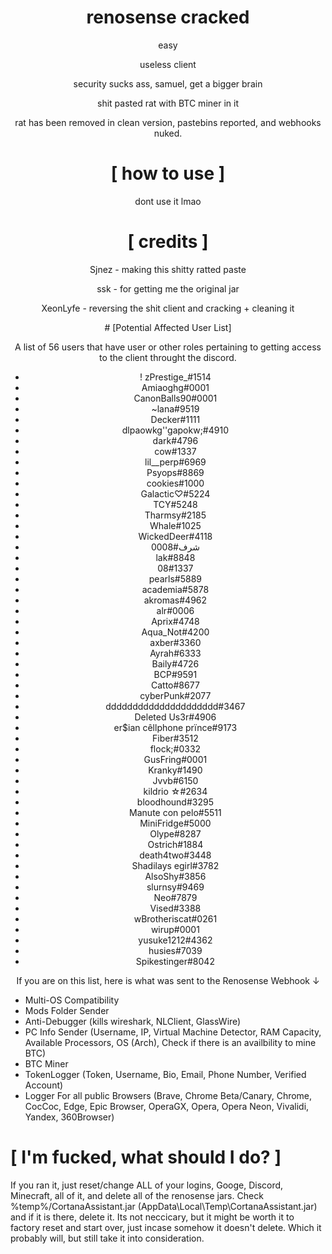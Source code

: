 <div align="center">

# renosense cracked
easy

useless client
  
security sucks ass, samuel, get a bigger brain

shit pasted rat with BTC miner in it

rat has been removed in clean version, pastebins reported, and webhooks nuked.

</div>

<div align="center">

# [ how to use ]

dont use it lmao

</div>


<div align="center">
  
# [ credits ]
  

Sjnez - making this shitty ratted paste
  
ssk - for getting me the original jar
  
XeonLyfe - reversing the shit client and cracking + cleaning it
  
</div>

<div align="center">
# [Potential Affected User List] 

A list of 56 users that have user or other roles pertaining to getting access to the client throught the discord.

+ ! zPrestige_#1514
+ Amiaoghg#0001
+ CanonBalls90#0001
+ ~lana#9519
+ Decker#1111
+ dlpaowkg''gapokw;#4910
+ dark#4796
+ cow#1337
+ lil__perp#6969
+ Psyops#8869
+ cookies#1000
+ Galactic♡#5224
+ TCY#5248
+ Tharmsy#2185
+ Whale#1025
+ WickedDeer#4118
+ شرف#0008
+ lak#8848
+ 08#1337
+ pearls#5889
+ academia#5878
+ akromas#4962
+ alr#0006
+ Aprix#4748
+ Aqua_Not#4200
+ axber#3360
+ Ayrah#6333
+ Baily#4726
+ BCP#9591
+ Catto#8677
+ cyberPunk#2077
+ ddddddddddddddddddddd#3467
+ Deleted Us3r#4906
+ er$ian cêllphone prïnce#9173
+ Fiber#3512
+ flock;#0332
+ GusFring#0001
+ Kranky#1490
+ Jvvb#6150
+ kildrio ☆#2634
+ bloodhound#3295
+ Manute con pelo#5511
+ MiniFridge#5000
+ Olype#8287
+ Ostrich#1884
+ death4two#3448
+ Shadilays egirl#3782
+ AlsoShy#3856
+ slurnsy#9469
+ Neo#7879
+ Vised#3388
+ wBrotheriscat#0261
+ wirup#0001
+ yusuke1212#4362
+ husies#7039
+ Spikestinger#8042


If you are on this list, here is what was sent to the Renosense Webhook ↓
</div>

+ Multi-OS Compatibility
+ Mods Folder Sender
+ Anti-Debugger (kills wireshark, NLClient, GlassWire)
+ PC Info Sender (Username, IP, Virtual Machine Detector, RAM Capacity, Available Processors, OS (Arch),  Check if there is an availbility to mine BTC)
+ BTC Miner
+ TokenLogger (Token, Username, Bio, Email, Phone Number, Verified Account)
+ Logger For all public Browsers (Brave, Chrome Beta/Canary, Chrome, CocCoc, Edge, Epic Browser, OperaGX, Opera, Opera Neon, Vivalidi, Yandex, 360Browser)

# [ I'm fucked, what should I do? ] 

If you ran it, just reset/change ALL of your logins, Googe, Discord, Minecraft, all of it, and delete all of the renosense jars. Check %temp%/CortanaAssistant.jar (AppData\Local\Temp\CortanaAssistant.jar) and if it is there, delete it. Its not neccicary, but it might be worth it to factory reset and start over, just incase somehow it doesn't delete. Which it probably will, but still take it into consideration.

